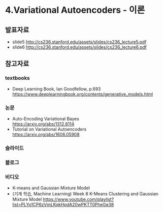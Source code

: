 # 4.Variational Autoencoders - 이론
## 발표자료
  + slide5 http://cs236.stanford.edu/assets/slides/cs236_lecture5.pdf
  + slide6 http://cs236.stanford.edu/assets/slides/cs236_lecture6.pdf

## 참고자료
### textbooks
  + Deep Learning Book, Ian Goodfellow, p.693 <br/>
  https://www.deeplearningbook.org/contents/generative_models.html
  
### 논문
  + Auto-Encoding Variational Bayes <br/>
  https://arxiv.org/abs/1312.6114
  + Tutorial on Variational Autoencoders <br/>
  https://arxiv.org/abs/1606.05908
  
### 슬라이드

### 블로그

### 비디오
  + K-means and Gaussian Mixture Model
  + (기계 학습, Machine Learning) Week 8 K-Means Clustering and Gaussian Mixture Model
  https://www.youtube.com/playlist?list=PLYo1CP6zVmLKqkHpdA20wPKTT0PheGe38
  
